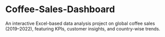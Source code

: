 # Coffee-Sales-Dashboard
 An interactive Excel-based data analysis project on global coffee sales (2019–2022), featuring KPIs, customer insights, and country-wise trends.
